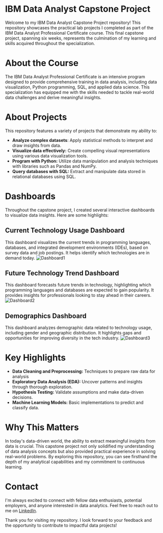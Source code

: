 # IBM Data Analyst Capstone Project

Welcome to my IBM Data Analyst Capstone Project repository! This repository showcases the practical lab projects I completed as part of the IBM Data Analyst Professional Certificate course. This final capstone project, spanning six weeks, represents the culmination of my learning and skills acquired throughout the specialization.


# About the Course

The IBM Data Analyst Professional Certificate is an intensive program designed to provide comprehensive training in data analysis, including data visualization, Python programming, SQL, and applied data science. This specialization has equipped me with the skills needed to tackle real-world data challenges and derive meaningful insights.


# About Projects

This repository features a variety of projects that demonstrate my ability to: 

 * **Analyze complex datasets**: Apply statistical methods to interpret and draw insights from data.
 * **Visualize data effectively:** Create compelling visual representations using various data visualization tools.
 * **Program with Python:** Utilize data manipulation and analysis techniques with libraries such as Pandas and NumPy.
 * **Query databases with SQL:** Extract and manipulate data stored in relational databases using SQL.


# Dashboards

Throughout the capstone project, I created several interactive dashboards to visualize data insights. Here are some highlights:

## Current Technology Usage Dashboard
This dashboard visualizes the current trends in programming languages, databases, and integrated development environments (IDEs), based on survey data and job postings. It helps identify which technologies are in demand today.
![Dashboard1](https://github.com/chase2251/IBM-Data-Analyst-Capestone-Project/assets/95754766/ebb68558-bbbd-4acd-8a65-e8c895678dbd)

## Future Technology Trend Dashboard
This dashboard forecasts future trends in technology, highlighting which programming languages and databases are expected to gain popularity. It provides insights for professionals looking to stay ahead in their careers.
![Dashboard2](https://github.com/chase2251/IBM-Data-Analyst-Capestone-Project/assets/95754766/f0c04d86-9b77-490b-9c5f-1976265b2cdd)

## Demographics Dashboard
This dashboard analyzes demographic data related to technology usage, including gender and geographic distribution. It highlights gaps and opportunities for improving diversity in the tech industry.
![Dashboard3](https://github.com/chase2251/IBM-Data-Analyst-Capestone-Project/assets/95754766/3a84b189-b020-4b40-b95f-72bee891a2df)


# Key Highlights
* **Data Cleaning and Preprocessing:** Techniques to prepare raw data for analysis
* **Exploratory Data Analysis (EDA):** Uncover patterns and insights through thorough exploration.
* **Hypothesis Testing:** Validate assumptions and make data-driven decisions.
* **Machine Learning Models:** Basic implementations to predict and classify data.


# Why This Matters
In today's data-driven world, the ability to extract meaningful insights from data is crucial. This capstone project not only solidified my understanding of data analysis concepts but also provided practical experience in solving real-world problems. By exploring this repository, you can see firsthand the depth of my analytical capabilities and my commitment to continuous learning.


# Contact
I'm always excited to connect with fellow data enthusiasts, potential employers, and anyone interested in data analytics. Feel free to reach out to me on [LinkedIn](https://www.linkedin.com/in/chintan-patel2251/).

Thank you for visiting my repository. I look forward to your feedback and the opportunity to contribute to impactful data projects!
